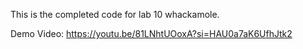 This is the completed code for lab 10 whackamole.

Demo Video:
https://youtu.be/81LNhtUOoxA?si=HAU0a7aK6UfhJtk2

